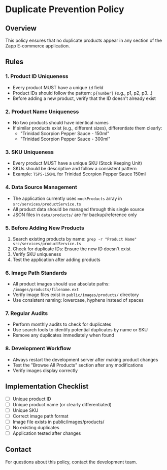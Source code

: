 # Duplicate Prevention Policy

## Overview
This policy ensures that no duplicate products appear in any section of the Zapp E-commerce application.

## Rules

### 1. Product ID Uniqueness
- Every product MUST have a unique `id` field
- Product IDs should follow the pattern: `p{number}` (e.g., p1, p2, p3...)
- Before adding a new product, verify that the ID doesn't already exist

### 2. Product Name Uniqueness
- No two products should have identical names
- If similar products exist (e.g., different sizes), differentiate them clearly:
  - "Trinidad Scorpion Pepper Sauce - 150ml"
  - "Trinidad Scorpion Pepper Sauce - 300ml"

### 3. SKU Uniqueness
- Every product MUST have a unique SKU (Stock Keeping Unit)
- SKUs should be descriptive and follow a consistent pattern
- Example: `TSPS-150ML` for Trinidad Scorpion Pepper Sauce 150ml

### 4. Data Source Management
- The application currently uses `mockProducts` array in `src/services/productService.ts`
- All product data should be managed through this single source
- JSON files in `data/products/` are for backup/reference only

### 5. Before Adding New Products
1. Search existing products by name: `grep -r "Product Name" src/services/productService.ts`
2. Check for duplicate IDs: Ensure the new ID doesn't exist
3. Verify SKU uniqueness
4. Test the application after adding products

### 6. Image Path Standards
- All product images should use absolute paths: `/images/products/filename.ext`
- Verify image files exist in `public/images/products/` directory
- Use consistent naming: lowercase, hyphens instead of spaces

### 7. Regular Audits
- Perform monthly audits to check for duplicates
- Use search tools to identify potential duplicates by name or SKU
- Remove any duplicates immediately when found

### 8. Development Workflow
- Always restart the development server after making product changes
- Test the "Browse All Products" section after any modifications
- Verify images display correctly

## Implementation Checklist
- [ ] Unique product ID
- [ ] Unique product name (or clearly differentiated)
- [ ] Unique SKU
- [ ] Correct image path format
- [ ] Image file exists in public/images/products/
- [ ] No existing duplicates
- [ ] Application tested after changes

## Contact
For questions about this policy, contact the development team.